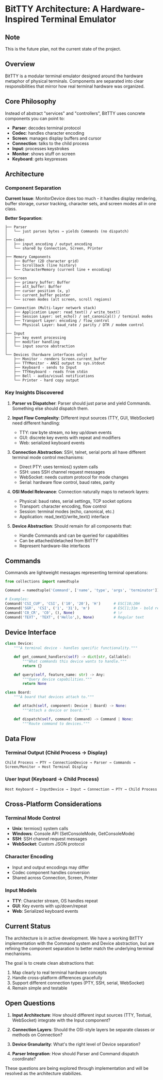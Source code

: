 # BitTTY Architecture: A Hardware-Inspired Terminal Emulator

## Note

This is the future plan, not the current state of the project.

## Overview

BitTTY is a modular terminal emulator designed around the hardware metaphor of physical terminals. Components are separated into clear responsibilities that mirror how real terminal hardware was organized.

## Core Philosophy

Instead of abstract "services" and "controllers", BitTTY uses concrete components you can point to:
- **Parser**: decodes terminal protocol
- **Codec**: handles character encoding
- **Screen**: manages display buffers and cursor
- **Connection**: talks to the child process
- **Input**: processes keystrokes
- **Monitor**: shows stuff on screen
- **Keyboard**: gets keypresses

## Architecture


### Component Separation

**Current Issue**: MonitorDevice does too much - it handles display rendering, buffer storage, cursor tracking, character sets, and screen modes all in one class.

**Better Separation**:
```
├── Parser
│   └── just parses bytes → yields Commands (no dispatch)
│
├── Codec
│   ├── input_encoding / output_encoding
│   └── shared by Connection, Screen, Printer
│
├── Memory Components
│   ├── Buffer (2D character grid)
│   ├── Scrollback (line history)
│   └── CharacterMemory (current line + encoding)
│
├── Screen
│   ├── primary_buffer: Buffer
│   ├── alt_buffer: Buffer
│   ├── cursor position (x, y)
│   ├── current_buffer pointer
│   └── screen modes (alt screen, scroll regions)
│
├── Connection (Multi-layer network stack)
│   ├── Application Layer: read_text() / write_text()
│   ├── Session Layer: set_echo() / set_canonical() / terminal modes
│   ├── Transport Layer: encoding / flow_control
│   └── Physical Layer: baud_rate / parity / DTR / modem control
│
├── Input
│   ├── key event processing
│   ├── modifier handling
│   └── input source abstraction
│
└── Devices (hardware interfaces only)
    ├── Monitor - renders Screen.current_buffer
    ├── TTYMonitor - ANSI output to sys.stdout
    ├── Keyboard - sends to Input
    ├── TTYKeyboard - reads from stdin
    ├── Bell - audio/visual notifications
    └── Printer - hard copy output
```

### Key Insights Discovered

1. **Parser vs Dispatcher**: Parser should just parse and yield Commands. Something else should dispatch them.

2. **Input Flow Complexity**: Different input sources (TTY, GUI, WebSocket) need different handling:
   - TTY: raw byte stream, no key up/down events
   - GUI: discrete key events with repeat and modifiers
   - Web: serialized keyboard events

3. **Connection Abstraction**: SSH, telnet, serial ports all have different terminal mode control mechanisms:
   - Direct PTY: uses termios() system calls
   - SSH: uses SSH channel request messages
   - WebSocket: needs custom protocol for mode changes
   - Serial: hardware flow control, baud rates, parity

4. **OSI Model Relevance**: Connection naturally maps to network layers:
   - Physical: baud rates, serial settings, TCP socket options
   - Transport: character encoding, flow control
   - Session: terminal modes (echo, canonical, etc.)
   - Application: read_text()/write_text() interface

5. **Device Abstraction**: Should remain for all components that:
   - Handle Commands and can be queried for capabilities
   - Can be attached/detached from BitTTY
   - Represent hardware-like interfaces

## Commands

Commands are lightweight messages representing terminal operations:

```python
from collections import namedtuple

Command = namedtuple('Command', ['name', 'type', 'args', 'terminator'])

# Examples:
Command('CSI_CUP', 'CSI', ('10', '20'), 'H')      # ESC[10;20H
Command('SGR', 'CSI', ('1', '31'), 'm')           # ESC[1;31m - bold red
Command('C0_CR', 'C0', (), None)                  # \r
Command('TEXT', 'TEXT', ('Hello',), None)         # Regular text
```

## Device Interface

```python
class Device:
    """A terminal device - handles specific functionality."""

    def get_command_handlers(self) -> dict[str, Callable]:
        """What commands this device wants to handle."""
        return {}

    def query(self, feature_name: str) -> Any:
        """Query device capabilities."""
        return None

class Board:
    """A board that devices attach to."""

    def attach(self, component: Device | Board) -> None:
        """Attach a device or board."""

    def dispatch(self, command: Command) -> Command | None:
        """Route command to devices."""
```

## Data Flow

### Terminal Output (Child Process → Display)
```
Child Process → PTY → ConnectionDevice → Parser → Commands →
Screen/Monitor → Host Terminal Display
```

### User Input (Keyboard → Child Process)
```
Host Keyboard → InputDevice → Input → Connection → PTY → Child Process
```

## Cross-Platform Considerations

### Terminal Mode Control
- **Unix**: termios() system calls
- **Windows**: Console API (SetConsoleMode, GetConsoleMode)
- **SSH**: SSH channel request messages
- **WebSocket**: Custom JSON protocol

### Character Encoding
- Input and output encodings may differ
- Codec component handles conversion
- Shared across Connection, Screen, Printer

### Input Models
- **TTY**: Character stream, OS handles repeat
- **GUI**: Key events with up/down/repeat
- **Web**: Serialized keyboard events

## Current Status

The architecture is in active development. We have a working BitTTY implementation with the Command system and Device abstraction, but are refining the component separation to better match the underlying terminal mechanisms.

The goal is to create clean abstractions that:
1. Map clearly to real terminal hardware concepts
2. Handle cross-platform differences gracefully
3. Support different connection types (PTY, SSH, serial, WebSocket)
4. Remain simple and testable

## Open Questions

1. **Input Architecture**: How should different input sources (TTY, Textual, WebSocket) integrate with the Input component?

2. **Connection Layers**: Should the OSI-style layers be separate classes or methods on Connection?

3. **Device Granularity**: What's the right level of Device separation?

4. **Parser Integration**: How should Parser and Command dispatch coordinate?

These questions are being explored through implementation and will be resolved as the architecture stabilizes.
